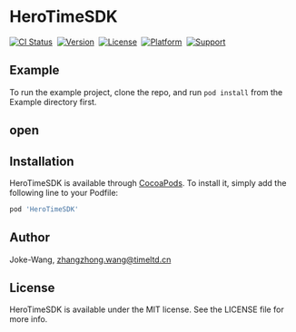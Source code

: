 # HeroTimeSDK

[![CI Status](https://img.shields.io/travis/hero-time/HeroTimeSDK.svg?style=flat)](https://travis-ci.org/hero-time/HeroTimeSDK)&nbsp;
[![Version](https://img.shields.io/cocoapods/v/HeroTimeSDK.svg?style=flat)](https://cocoapods.org/pods/HeroTimeSDK)&nbsp;
[![License](https://img.shields.io/cocoapods/l/HeroTimeSDK.svg?style=flat)](https://cocoapods.org/pods/HeroTimeSDK)&nbsp;
[![Platform](https://img.shields.io/cocoapods/p/HeroTimeSDK.svg?style=flat)](https://cocoapods.org/pods/HeroTimeSDK)&nbsp;
[![Support](https://img.shields.io/badge/support-iOS%208%2B%20-blue.svg?style=flat)](https://www.apple.com/nl/ios/)&nbsp;

## Example

To run the example project, clone the repo, and run `pod install` from the Example directory first.

## open

## Installation

HeroTimeSDK is available through [CocoaPods](https://cocoapods.org). To install
it, simply add the following line to your Podfile:

```ruby
pod 'HeroTimeSDK'
```

## Author


Joke-Wang, zhangzhong.wang@timeltd.cn

## License

HeroTimeSDK is available under the MIT license. See the LICENSE file for more info.
